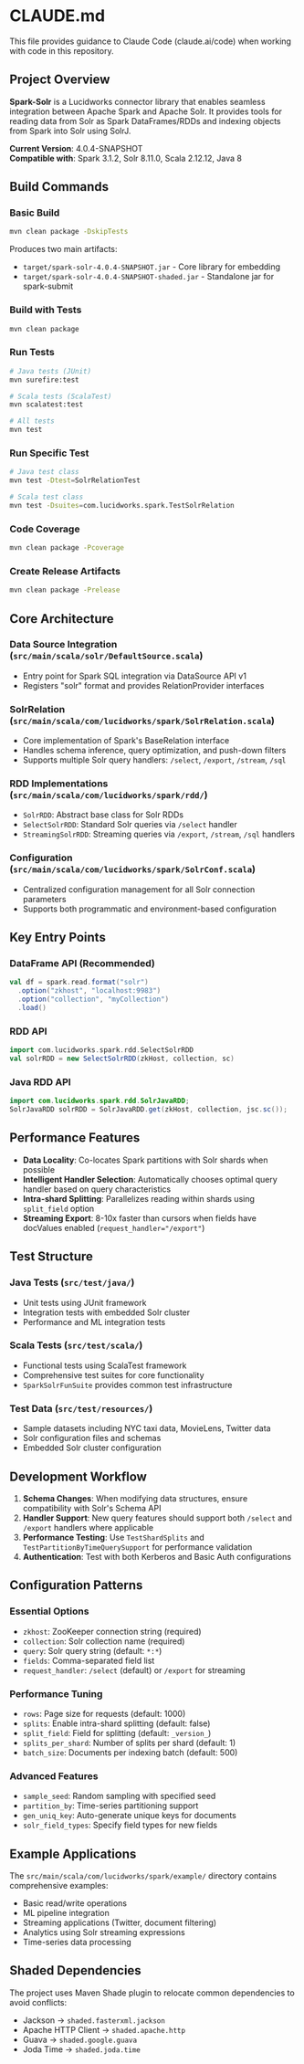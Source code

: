 # CLAUDE.md

This file provides guidance to Claude Code (claude.ai/code) when working with code in this repository.

## Project Overview

**Spark-Solr** is a Lucidworks connector library that enables seamless integration between Apache Spark and Apache Solr. It provides tools for reading data from Solr as Spark DataFrames/RDDs and indexing objects from Spark into Solr using SolrJ.

**Current Version**: 4.0.4-SNAPSHOT  
**Compatible with**: Spark 3.1.2, Solr 8.11.0, Scala 2.12.12, Java 8

## Build Commands

### Basic Build
```bash
mvn clean package -DskipTests
```
Produces two main artifacts:
- `target/spark-solr-4.0.4-SNAPSHOT.jar` - Core library for embedding
- `target/spark-solr-4.0.4-SNAPSHOT-shaded.jar` - Standalone jar for spark-submit

### Build with Tests
```bash
mvn clean package
```

### Run Tests
```bash
# Java tests (JUnit)
mvn surefire:test

# Scala tests (ScalaTest) 
mvn scalatest:test

# All tests
mvn test
```

### Run Specific Test
```bash
# Java test class
mvn test -Dtest=SolrRelationTest

# Scala test class
mvn test -Dsuites=com.lucidworks.spark.TestSolrRelation
```

### Code Coverage
```bash
mvn clean package -Pcoverage
```

### Create Release Artifacts
```bash
mvn clean package -Prelease
```

## Core Architecture

### Data Source Integration (`src/main/scala/solr/DefaultSource.scala`)
- Entry point for Spark SQL integration via DataSource API v1
- Registers "solr" format and provides RelationProvider interfaces

### SolrRelation (`src/main/scala/com/lucidworks/spark/SolrRelation.scala`)
- Core implementation of Spark's BaseRelation interface
- Handles schema inference, query optimization, and push-down filters
- Supports multiple Solr query handlers: `/select`, `/export`, `/stream`, `/sql`

### RDD Implementations (`src/main/scala/com/lucidworks/spark/rdd/`)
- `SolrRDD`: Abstract base class for Solr RDDs
- `SelectSolrRDD`: Standard Solr queries via `/select` handler
- `StreamingSolrRDD`: Streaming queries via `/export`, `/stream`, `/sql` handlers

### Configuration (`src/main/scala/com/lucidworks/spark/SolrConf.scala`)
- Centralized configuration management for all Solr connection parameters
- Supports both programmatic and environment-based configuration

## Key Entry Points

### DataFrame API (Recommended)
```scala
val df = spark.read.format("solr")
  .option("zkhost", "localhost:9983")
  .option("collection", "myCollection")
  .load()
```

### RDD API
```scala
import com.lucidworks.spark.rdd.SelectSolrRDD
val solrRDD = new SelectSolrRDD(zkHost, collection, sc)
```

### Java RDD API
```java
import com.lucidworks.spark.rdd.SolrJavaRDD;
SolrJavaRDD solrRDD = SolrJavaRDD.get(zkHost, collection, jsc.sc());
```

## Performance Features

- **Data Locality**: Co-locates Spark partitions with Solr shards when possible
- **Intelligent Handler Selection**: Automatically chooses optimal query handler based on query characteristics
- **Intra-shard Splitting**: Parallelizes reading within shards using `split_field` option
- **Streaming Export**: 8-10x faster than cursors when fields have docValues enabled (`request_handler="/export"`)

## Test Structure

### Java Tests (`src/test/java/`)
- Unit tests using JUnit framework
- Integration tests with embedded Solr cluster
- Performance and ML integration tests

### Scala Tests (`src/test/scala/`)
- Functional tests using ScalaTest framework
- Comprehensive test suites for core functionality
- `SparkSolrFunSuite` provides common test infrastructure

### Test Data (`src/test/resources/`)
- Sample datasets including NYC taxi data, MovieLens, Twitter data
- Solr configuration files and schemas
- Embedded Solr cluster configuration

## Development Workflow

1. **Schema Changes**: When modifying data structures, ensure compatibility with Solr's Schema API
2. **Handler Support**: New query features should support both `/select` and `/export` handlers where applicable
3. **Performance Testing**: Use `TestShardSplits` and `TestPartitionByTimeQuerySupport` for performance validation
4. **Authentication**: Test with both Kerberos and Basic Auth configurations

## Configuration Patterns

### Essential Options
- `zkhost`: ZooKeeper connection string (required)
- `collection`: Solr collection name (required)
- `query`: Solr query string (default: `*:*`)
- `fields`: Comma-separated field list
- `request_handler`: `/select` (default) or `/export` for streaming

### Performance Tuning
- `rows`: Page size for requests (default: 1000)
- `splits`: Enable intra-shard splitting (default: false)
- `split_field`: Field for splitting (default: `_version_`)
- `splits_per_shard`: Number of splits per shard (default: 1)
- `batch_size`: Documents per indexing batch (default: 500)

### Advanced Features
- `sample_seed`: Random sampling with specified seed
- `partition_by`: Time-series partitioning support
- `gen_uniq_key`: Auto-generate unique keys for documents
- `solr_field_types`: Specify field types for new fields

## Example Applications

The `src/main/scala/com/lucidworks/spark/example/` directory contains comprehensive examples:
- Basic read/write operations
- ML pipeline integration  
- Streaming applications (Twitter, document filtering)
- Analytics using Solr streaming expressions
- Time-series data processing

## Shaded Dependencies

The project uses Maven Shade plugin to relocate common dependencies to avoid conflicts:
- Jackson → `shaded.fasterxml.jackson`
- Apache HTTP Client → `shaded.apache.http`
- Guava → `shaded.google.guava`
- Joda Time → `shaded.joda.time`